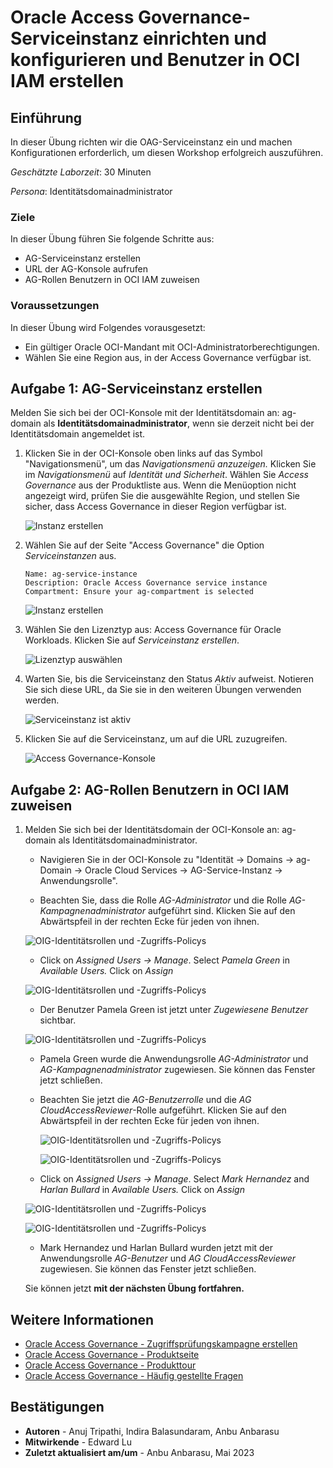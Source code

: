# Oracle Access Governance-Serviceinstanz einrichten und konfigurieren und Benutzer in OCI IAM erstellen

## Einführung

In dieser Übung richten wir die OAG-Serviceinstanz ein und machen Konfigurationen erforderlich, um diesen Workshop erfolgreich auszuführen.

_Geschätzte Laborzeit_: 30 Minuten

_Persona_: Identitätsdomainadministrator

### Ziele

In dieser Übung führen Sie folgende Schritte aus:

*   AG-Serviceinstanz erstellen
*   URL der AG-Konsole aufrufen
*   AG-Rollen Benutzern in OCI IAM zuweisen

### Voraussetzungen

In dieser Übung wird Folgendes vorausgesetzt:

*   Ein gültiger Oracle OCI-Mandant mit OCI-Administratorberechtigungen.
*   Wählen Sie eine Region aus, in der Access Governance verfügbar ist.

## Aufgabe 1: AG-Serviceinstanz erstellen

Melden Sie sich bei der OCI-Konsole mit der Identitätsdomain an: ag-domain als **Identitätsdomainadministrator**, wenn sie derzeit nicht bei der Identitätsdomain angemeldet ist.

1.  Klicken Sie in der OCI-Konsole oben links auf das Symbol "Navigationsmenü", um das _Navigationsmenü anzuzeigen._ Klicken Sie im _Navigationsmenü_ auf _Identität und Sicherheit_. Wählen Sie _Access Governance_ aus der Produktliste aus. Wenn die Menüoption nicht angezeigt wird, prüfen Sie die ausgewählte Region, und stellen Sie sicher, dass Access Governance in dieser Region verfügbar ist.
    
    ![Instanz erstellen](images/oci-console.png)
    
2.  Wählen Sie auf der Seite "Access Governance" die Option _Serviceinstanzen_ aus.
    
        Name: ag-service-instance
        Description: Oracle Access Governance service instance
        Compartment: Ensure your ag-compartment is selected
        
    
    ![Instanz erstellen](images/create-service-instance.png)
    
3.  Wählen Sie den Lizenztyp aus: Access Governance für Oracle Workloads. Klicken Sie auf _Serviceinstanz erstellen_.
    
    ![Lizenztyp auswählen](images/license-type.png)
    
4.  Warten Sie, bis die Serviceinstanz den Status _Aktiv_ aufweist. Notieren Sie sich diese URL, da Sie sie in den weiteren Übungen verwenden werden.
    
    ![Serviceinstanz ist aktiv](images/ag-url.png)
    
5.  Klicken Sie auf die Serviceinstanz, um auf die URL zuzugreifen.
    
    ![Access Governance-Konsole](images/ag-console.png)
    

## Aufgabe 2: AG-Rollen Benutzern in OCI IAM zuweisen

1.  Melden Sie sich bei der Identitätsdomain der OCI-Konsole an: ag-domain als Identitätsdomainadministrator.
    
    *   Navigieren Sie in der OCI-Konsole zu "Identität -> Domains -> ag-Domain -> Oracle Cloud Services -> AG-Service-Instanz -> Anwendungsrolle".
        
    *   Beachten Sie, dass die Rolle _AG-Administrator_ und die Rolle _AG-Kampagnenadministrator_ aufgeführt sind. Klicken Sie auf den Abwärtspfeil in der rechten Ecke für jeden von ihnen.
        
    
    ![OIG-Identitätsrollen und -Zugriffs-Policys](images/user-approle.png)
    
    *   Click on _Assigned Users -> Manage_. Select _Pamela Green_ in _Available Users._ Click on _Assign_
    
    ![OIG-Identitätsrollen und -Zugriffs-Policys](images/user-approle-list.png)
    
    *   Der Benutzer Pamela Green ist jetzt unter _Zugewiesene Benutzer_ sichtbar.
    
    ![OIG-Identitätsrollen und -Zugriffs-Policys](images/user-approle-assign.png)
    
    *   Pamela Green wurde die Anwendungsrolle _AG-Administrator_ und _AG-Kampagnenadministrator_ zugewiesen. Sie können das Fenster jetzt schließen.
        
    *   Beachten Sie jetzt die _AG-Benutzerrolle_ und die _AG CloudAccessReviewer_\-Rolle aufgeführt. Klicken Sie auf den Abwärtspfeil in der rechten Ecke für jeden von ihnen.
        
        ![OIG-Identitätsrollen und -Zugriffs-Policys](images/aguser.png)
        
        ![OIG-Identitätsrollen und -Zugriffs-Policys](images/agreviewer.png)
        
    *   Click on _Assigned Users -> Manage_. Select _Mark Hernandez_ and _Harlan Bullard_ in _Available Users._ Click on _Assign_
        
    
    ![OIG-Identitätsrollen und -Zugriffs-Policys](images/ag-userassign.png)
    
    ![OIG-Identitätsrollen und -Zugriffs-Policys](images/ag-reviewerassign.png)
    
    *   Mark Hernandez und Harlan Bullard wurden jetzt mit der Anwendungsrolle _AG-Benutzer_ und _AG CloudAccessReviewer_ zugewiesen. Sie können das Fenster jetzt schließen.
    
    Sie können jetzt **mit der nächsten Übung fortfahren.**
    

## Weitere Informationen

*   [Oracle Access Governance - Zugriffsprüfungskampagne erstellen](https://docs.oracle.com/en/cloud/paas/access-governance/pdapg/index.html)
*   [Oracle Access Governance - Produktseite](https://www.oracle.com/security/cloud-security/access-governance/)
*   [Oracle Access Governance - Produkttour](https://www.oracle.com/webfolder/s/quicktours/paas/pt-sec-access-governance/index.html)
*   [Oracle Access Governance - Häufig gestellte Fragen](https://www.oracle.com/security/cloud-security/access-governance/faq/)

## Bestätigungen

*   **Autoren** - Anuj Tripathi, Indira Balasundaram, Anbu Anbarasu
*   **Mitwirkende** - Edward Lu
*   **Zuletzt aktualisiert am/um** - Anbu Anbarasu, Mai 2023